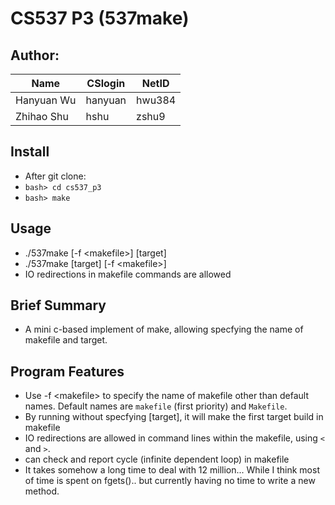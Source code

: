 # CS537 P3 (537make)

## Author:

|Name|CSlogin|NetID|
|----|-------|-----|
|Hanyuan Wu|hanyuan|hwu384|
|Zhihao Shu|hshu|zshu9|

## Install

* After git clone:
* `bash> cd cs537_p3`
* `bash> make`

## Usage

* ./537make [-f \<makefile\>] [target]
* ./537make [target] [-f \<makefile\>]
* IO redirections in makefile commands are allowed

## Brief Summary

* A mini c-based implement of make, allowing specfying the name of makefile and target.

## Program Features

* Use -f \<makefile\> to specify the name of makefile other than default names. Default names are `makefile` (first priority) and `Makefile`.
* By running without specfying [target], it will make the first target build in makefile
* IO redirections are allowed in command lines within the makefile, using `<` and `>`.
* can check and report cycle (infinite dependent loop) in makefile
* It takes somehow a long time to deal with 12 million... While I think most of time is spent on fgets().. but currently having no time to write a new method.